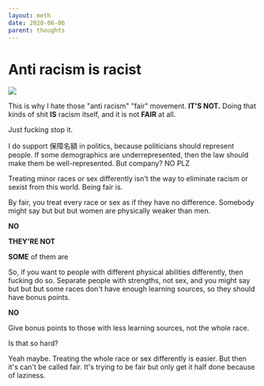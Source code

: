 ```yaml
---
layout: meth
date: 2020-06-06
parent: thoughts
---
```

# Anti racism is racist
![](https://s2.loli.net/2021/12/25/O2PgfVI7qGiUL9W.jpg)

This is why I hate those "anti racism" "fair" movement. **IT'S NOT.** Doing that kinds of shit **IS** racism itself, and it is not **FAIR** at all.

Just fucking stop it.

I do support 保障名額 in politics, because politicians should represent people. If some demographics are underrepresented, then the law should make them be well-represented. But company? NO PLZ

Treating minor races or sex differently isn't the way to eliminate racism or sexist from this world. Being fair is.

By fair, you treat every race or sex as if they have no difference. Somebody might say but but but women are physically weaker than men.

**NO**

**THEY'RE NOT**

**SOME** of them are

So, if you want to people with different physical abilities differently, then fucking do so. Separate people with strengths, not sex, and you might say but but but some races don't have enough learning sources, so they should have bonus points.

**NO**

Give bonus points to those with less learning sources, not the whole race.

Is that so hard?

Yeah maybe. Treating the whole race or sex differently is easier. But then it's can't be called fair. It's trying to be fair but only get it half done because of laziness.